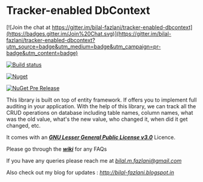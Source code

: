 Tracker-enabled DbContext
=========================

[![Join the chat at https://gitter.im/bilal-fazlani/tracker-enabled-dbcontext](https://badges.gitter.im/Join%20Chat.svg)](https://gitter.im/bilal-fazlani/tracker-enabled-dbcontext?utm_source=badge&utm_medium=badge&utm_campaign=pr-badge&utm_content=badge)

[![Build status](https://ci.appveyor.com/api/projects/status/v2b8ng3pcd3gy6wv?svg=true)](https://ci.appveyor.com/project/bilal-fazlani/tracker-enabled-dbcontext)

[![Nuget](https://img.shields.io/nuget/dt/trackerenableddbcontext.svg)](http://www.nuget.org/packages/TrackerEnabledDbContext/)

[![NuGet Pre Release](https://img.shields.io/nuget/vpre/TrackerEnabledDbContext.svg)](http://www.nuget.org/packages/TrackerEnabledDbContext/)

This library is built on top of entity framework. If offers you to implement full auditing in your application. With the help of this library, we can track all the CRUD operations on database including table names, column names, what was the old value, what's the new value,
who changed it, when did it get changed, etc.

It comes with an ***[GNU Lesser General Public License v3.0](./LICENSE.md)*** Licence.

Please go through the ***[wiki](https://github.com/bilal-fazlani/tracker-enabled-dbcontext/wiki)*** for any FAQs  

If you have any queries please reach me at *bilal.m.fazlani@gmail.com*

Also check out my blog for updates : *http://bilal-fazlani.blogspot.in*

